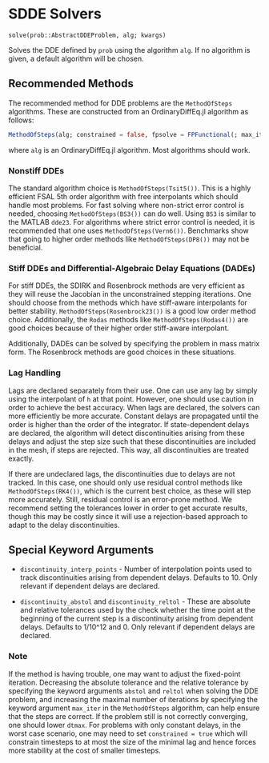 # SDDE Solvers

`solve(prob::AbstractDDEProblem, alg; kwargs)`

Solves the DDE defined by `prob` using the algorithm `alg`. If no algorithm is
given, a default algorithm will be chosen.

## Recommended Methods

The recommended method for DDE problems are the `MethodOfSteps` algorithms.
These are constructed from an OrdinaryDiffEq.jl algorithm as follows:

```julia
MethodOfSteps(alg; constrained = false, fpsolve = FPFunctional(; max_iter = 10))
```

where `alg` is an OrdinaryDiffEq.jl algorithm. Most algorithms should work.

### Nonstiff DDEs

The standard algorithm choice is `MethodOfSteps(Tsit5())`. This is a highly efficient
FSAL 5th order algorithm with free interpolants which should
handle most problems. For fast solving where non-strict error control is
needed, choosing `MethodOfSteps(BS3())` can do well. Using `BS3` is similar to the MATLAB
`dde23`. For algorithms where strict error control is needed, it is recommended
that one uses `MethodOfSteps(Vern6())`. Benchmarks show that going to higher order methods like
`MethodOfSteps(DP8())` may not be beneficial.

### Stiff DDEs and Differential-Algebraic Delay Equations (DADEs)

For stiff DDEs, the SDIRK and Rosenbrock methods are very efficient as they will
reuse the Jacobian in the unconstrained stepping iterations. One should choose
from the methods which have stiff-aware interpolants for better stability.
`MethodOfSteps(Rosenbrock23())` is a good low order method choice. Additionally,
the `Rodas` methods like `MethodOfSteps(Rodas4())` are good choices because of
their higher order stiff-aware interpolant.

Additionally, DADEs can be solved by specifying the problem in mass matrix form.
The Rosenbrock methods are good choices in these situations.

### Lag Handling

Lags are declared separately from their use. One can use any lag by simply using
the interpolant of `h` at that point. However, one should use caution in order
to achieve the best accuracy. When lags are declared, the solvers can more
efficiently be more accurate. Constant delays are propagated until the
order is higher than the order of the integrator. If state-dependent delays are
declared, the algorithm will detect discontinuities arising from these delays and
adjust the step size such that these discontinuities are included in the mesh, if
steps are rejected. This way, all discontinuities are treated exactly.

If there are undeclared lags, the discontinuities due to delays are not tracked.
In this case, one should only use residual control methods like `MethodOfSteps(RK4())`,
which is the current best choice, as these will step more accurately.
Still, residual control is an error-prone method. We recommend setting the
tolerances lower in order to get accurate results, though this may be costly
since it will use a rejection-based approach to adapt to the delay discontinuities.

## Special Keyword Arguments

- `discontinuity_interp_points` - Number of interpolation points used to track
  discontinuities arising from dependent delays. Defaults to 10. Only relevant
  if dependent delays are declared.

- `discontinuity_abstol` and `discontinuity_reltol` - These are absolute and
  relative tolerances used by the check whether the time point at the beginning
  of the current step is a discontinuity arising from dependent delays. Defaults
  to 1/10^12 and 0. Only relevant if dependent delays are declared.

### Note

If the method is having trouble, one may want to adjust the fixed-point iteration.
Decreasing the absolute tolerance and the relative tolerance by specifying the
keyword arguments `abstol` and `reltol` when solving the DDE problem, and increasing
the maximal number of iterations by specifying the keyword argument `max_iter` in
the `MethodOfSteps` algorithm, can help ensure that the steps are correct. If the problem
still is not correctly converging, one should lower `dtmax`. For problems with only
constant delays, in the worst case scenario, one may need to set `constrained = true` which
will constrain timesteps to at most the size of the minimal lag and hence forces more
stability at the cost of smaller timesteps.
